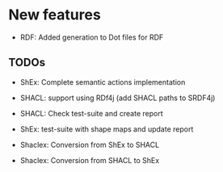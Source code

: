 # New features

- RDF: Added generation to Dot files for RDF

TODOs
-----

- ShEx: Complete semantic actions implementation

- SHACL: support using RDf4j (add SHACL paths to SRDF4j)

- SHACL: Check test-suite and create report

- ShEx: test-suite with shape maps and update report

- Shaclex: Conversion from ShEx to SHACL

- Shaclex: Conversion from SHACL to ShEx
